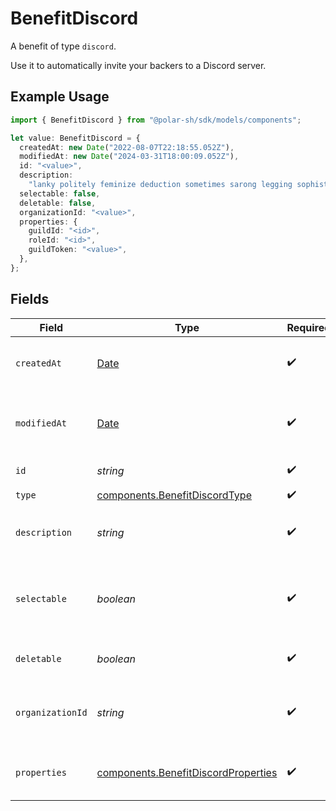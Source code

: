 # BenefitDiscord

A benefit of type `discord`.

Use it to automatically invite your backers to a Discord server.

## Example Usage

```typescript
import { BenefitDiscord } from "@polar-sh/sdk/models/components";

let value: BenefitDiscord = {
  createdAt: new Date("2022-08-07T22:18:55.052Z"),
  modifiedAt: new Date("2024-03-31T18:00:09.052Z"),
  id: "<value>",
  description:
    "lanky politely feminize deduction sometimes sarong legging sophisticated",
  selectable: false,
  deletable: false,
  organizationId: "<value>",
  properties: {
    guildId: "<id>",
    roleId: "<id>",
    guildToken: "<value>",
  },
};
```

## Fields

| Field                                                                                         | Type                                                                                          | Required                                                                                      | Description                                                                                   |
| --------------------------------------------------------------------------------------------- | --------------------------------------------------------------------------------------------- | --------------------------------------------------------------------------------------------- | --------------------------------------------------------------------------------------------- |
| `createdAt`                                                                                   | [Date](https://developer.mozilla.org/en-US/docs/Web/JavaScript/Reference/Global_Objects/Date) | :heavy_check_mark:                                                                            | Creation timestamp of the object.                                                             |
| `modifiedAt`                                                                                  | [Date](https://developer.mozilla.org/en-US/docs/Web/JavaScript/Reference/Global_Objects/Date) | :heavy_check_mark:                                                                            | Last modification timestamp of the object.                                                    |
| `id`                                                                                          | *string*                                                                                      | :heavy_check_mark:                                                                            | The ID of the benefit.                                                                        |
| `type`                                                                                        | [components.BenefitDiscordType](../../models/components/benefitdiscordtype.md)                | :heavy_check_mark:                                                                            | N/A                                                                                           |
| `description`                                                                                 | *string*                                                                                      | :heavy_check_mark:                                                                            | The description of the benefit.                                                               |
| `selectable`                                                                                  | *boolean*                                                                                     | :heavy_check_mark:                                                                            | Whether the benefit is selectable when creating a product.                                    |
| `deletable`                                                                                   | *boolean*                                                                                     | :heavy_check_mark:                                                                            | Whether the benefit is deletable.                                                             |
| `organizationId`                                                                              | *string*                                                                                      | :heavy_check_mark:                                                                            | The ID of the organization owning the benefit.                                                |
| `properties`                                                                                  | [components.BenefitDiscordProperties](../../models/components/benefitdiscordproperties.md)    | :heavy_check_mark:                                                                            | Properties for a benefit of type `discord`.                                                   |